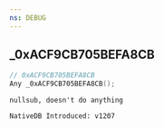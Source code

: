 ```yaml
---
ns: DEBUG
---
```

## _0xACF9CB705BEFA8CB

```c
// 0xACF9CB705BEFA8CB
Any _0xACF9CB705BEFA8CB();
```

```
nullsub, doesn't do anything

NativeDB Introduced: v1207
```

